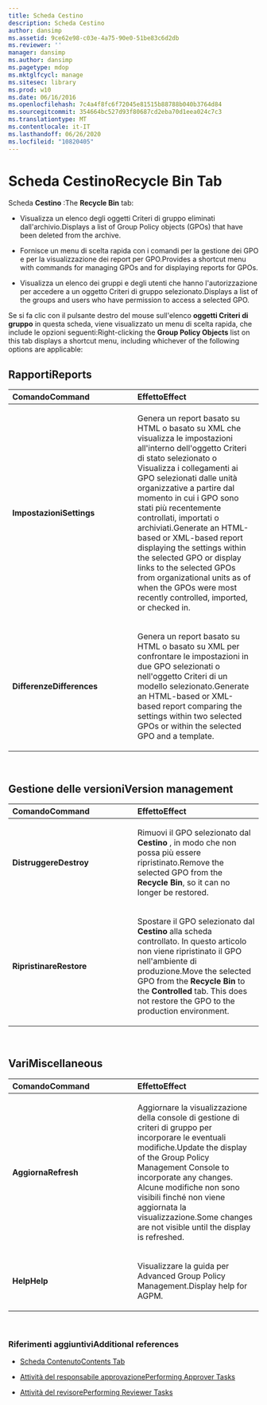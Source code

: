```yaml
---
title: Scheda Cestino
description: Scheda Cestino
author: dansimp
ms.assetid: 9ce62e98-c03e-4a75-90e0-51be83c6d2db
ms.reviewer: ''
manager: dansimp
ms.author: dansimp
ms.pagetype: mdop
ms.mktglfcycl: manage
ms.sitesec: library
ms.prod: w10
ms.date: 06/16/2016
ms.openlocfilehash: 7c4a4f8fc6f72045e81515b88788b040b3764d84
ms.sourcegitcommit: 354664bc527d93f80687cd2eba70d1eea024c7c3
ms.translationtype: MT
ms.contentlocale: it-IT
ms.lasthandoff: 06/26/2020
ms.locfileid: "10820405"
---
```

# <span data-ttu-id="104ad-103">Scheda Cestino</span><span class="sxs-lookup"><span data-stu-id="104ad-103">Recycle Bin Tab</span></span>


<span data-ttu-id="104ad-104">Scheda **Cestino** :</span><span class="sxs-lookup"><span data-stu-id="104ad-104">The **Recycle Bin** tab:</span></span>

-   <span data-ttu-id="104ad-105">Visualizza un elenco degli oggetti Criteri di gruppo eliminati dall'archivio.</span><span class="sxs-lookup"><span data-stu-id="104ad-105">Displays a list of Group Policy objects (GPOs) that have been deleted from the archive.</span></span>

-   <span data-ttu-id="104ad-106">Fornisce un menu di scelta rapida con i comandi per la gestione dei GPO e per la visualizzazione dei report per GPO.</span><span class="sxs-lookup"><span data-stu-id="104ad-106">Provides a shortcut menu with commands for managing GPOs and for displaying reports for GPOs.</span></span>

-   <span data-ttu-id="104ad-107">Visualizza un elenco dei gruppi e degli utenti che hanno l'autorizzazione per accedere a un oggetto Criteri di gruppo selezionato.</span><span class="sxs-lookup"><span data-stu-id="104ad-107">Displays a list of the groups and users who have permission to access a selected GPO.</span></span>

<span data-ttu-id="104ad-108">Se si fa clic con il pulsante destro del mouse sull'elenco **oggetti Criteri di gruppo** in questa scheda, viene visualizzato un menu di scelta rapida, che include le opzioni seguenti:</span><span class="sxs-lookup"><span data-stu-id="104ad-108">Right-clicking the **Group Policy Objects** list on this tab displays a shortcut menu, including whichever of the following options are applicable:</span></span>

## <span data-ttu-id="104ad-109">Rapporti</span><span class="sxs-lookup"><span data-stu-id="104ad-109">Reports</span></span>


<table>
<colgroup>
<col width="50%" />
<col width="50%" />
</colgroup>
<thead>
<tr class="header">
<th align="left"><span data-ttu-id="104ad-110">Comando</span><span class="sxs-lookup"><span data-stu-id="104ad-110">Command</span></span></th>
<th align="left"><span data-ttu-id="104ad-111">Effetto</span><span class="sxs-lookup"><span data-stu-id="104ad-111">Effect</span></span></th>
</tr>
</thead>
<tbody>
<tr class="odd">
<td align="left"><p><strong><span data-ttu-id="104ad-112">Impostazioni</span><span class="sxs-lookup"><span data-stu-id="104ad-112">Settings</span></span></strong></p></td>
<td align="left"><p><span data-ttu-id="104ad-113">Genera un report basato su HTML o basato su XML che visualizza le impostazioni all'interno dell'oggetto Criteri di stato selezionato o Visualizza i collegamenti ai GPO selezionati dalle unità organizzative a partire dal momento in cui i GPO sono stati più recentemente controllati, importati o archiviati.</span><span class="sxs-lookup"><span data-stu-id="104ad-113">Generate an HTML-based or XML-based report displaying the settings within the selected GPO or display links to the selected GPOs from organizational units as of when the GPOs were most recently controlled, imported, or checked in.</span></span></p></td>
</tr>
<tr class="even">
<td align="left"><p><strong><span data-ttu-id="104ad-114">Differenze</span><span class="sxs-lookup"><span data-stu-id="104ad-114">Differences</span></span></strong></p></td>
<td align="left"><p><span data-ttu-id="104ad-115">Genera un report basato su HTML o basato su XML per confrontare le impostazioni in due GPO selezionati o nell'oggetto Criteri di un modello selezionato.</span><span class="sxs-lookup"><span data-stu-id="104ad-115">Generate an HTML-based or XML-based report comparing the settings within two selected GPOs or within the selected GPO and a template.</span></span></p></td>
</tr>
</tbody>
</table>

 

## <span data-ttu-id="104ad-116">Gestione delle versioni</span><span class="sxs-lookup"><span data-stu-id="104ad-116">Version management</span></span>


<table>
<colgroup>
<col width="50%" />
<col width="50%" />
</colgroup>
<thead>
<tr class="header">
<th align="left"><span data-ttu-id="104ad-117">Comando</span><span class="sxs-lookup"><span data-stu-id="104ad-117">Command</span></span></th>
<th align="left"><span data-ttu-id="104ad-118">Effetto</span><span class="sxs-lookup"><span data-stu-id="104ad-118">Effect</span></span></th>
</tr>
</thead>
<tbody>
<tr class="odd">
<td align="left"><p><strong><span data-ttu-id="104ad-119">Distruggere</span><span class="sxs-lookup"><span data-stu-id="104ad-119">Destroy</span></span></strong></p></td>
<td align="left"><p><span data-ttu-id="104ad-120">Rimuovi il GPO selezionato dal <strong> Cestino </strong> , in modo che non possa più essere ripristinato.</span><span class="sxs-lookup"><span data-stu-id="104ad-120">Remove the selected GPO from the <strong>Recycle Bin</strong>, so it can no longer be restored.</span></span></p></td>
</tr>
<tr class="even">
<td align="left"><p><strong><span data-ttu-id="104ad-121">Ripristinare</span><span class="sxs-lookup"><span data-stu-id="104ad-121">Restore</span></span></strong></p></td>
<td align="left"><p><span data-ttu-id="104ad-122">Spostare il GPO selezionato dal <strong> Cestino </strong> alla <strong> </strong> scheda controllato. In questo articolo non viene ripristinato il GPO nell'ambiente di produzione.</span><span class="sxs-lookup"><span data-stu-id="104ad-122">Move the selected GPO from the <strong>Recycle Bin</strong> to the <strong>Controlled</strong> tab. This does not restore the GPO to the production environment.</span></span></p></td>
</tr>
</tbody>
</table>

 

## <span data-ttu-id="104ad-123">Vari</span><span class="sxs-lookup"><span data-stu-id="104ad-123">Miscellaneous</span></span>


<table>
<colgroup>
<col width="50%" />
<col width="50%" />
</colgroup>
<thead>
<tr class="header">
<th align="left"><span data-ttu-id="104ad-124">Comando</span><span class="sxs-lookup"><span data-stu-id="104ad-124">Command</span></span></th>
<th align="left"><span data-ttu-id="104ad-125">Effetto</span><span class="sxs-lookup"><span data-stu-id="104ad-125">Effect</span></span></th>
</tr>
</thead>
<tbody>
<tr class="odd">
<td align="left"><p><strong><span data-ttu-id="104ad-126">Aggiorna</span><span class="sxs-lookup"><span data-stu-id="104ad-126">Refresh</span></span></strong></p></td>
<td align="left"><p><span data-ttu-id="104ad-127">Aggiornare la visualizzazione della console di gestione di criteri di gruppo per incorporare le eventuali modifiche.</span><span class="sxs-lookup"><span data-stu-id="104ad-127">Update the display of the Group Policy Management Console to incorporate any changes.</span></span> <span data-ttu-id="104ad-128">Alcune modifiche non sono visibili finché non viene aggiornata la visualizzazione.</span><span class="sxs-lookup"><span data-stu-id="104ad-128">Some changes are not visible until the display is refreshed.</span></span></p></td>
</tr>
<tr class="even">
<td align="left"><p><strong><span data-ttu-id="104ad-129">Help</span><span class="sxs-lookup"><span data-stu-id="104ad-129">Help</span></span></strong></p></td>
<td align="left"><p><span data-ttu-id="104ad-130">Visualizzare la guida per Advanced Group Policy Management.</span><span class="sxs-lookup"><span data-stu-id="104ad-130">Display help for AGPM.</span></span></p></td>
</tr>
</tbody>
</table>

 

### <span data-ttu-id="104ad-131">Riferimenti aggiuntivi</span><span class="sxs-lookup"><span data-stu-id="104ad-131">Additional references</span></span>

-   [<span data-ttu-id="104ad-132">Scheda Contenuto</span><span class="sxs-lookup"><span data-stu-id="104ad-132">Contents Tab</span></span>](contents-tab.md)

-   [<span data-ttu-id="104ad-133">Attività del responsabile approvazione</span><span class="sxs-lookup"><span data-stu-id="104ad-133">Performing Approver Tasks</span></span>](performing-approver-tasks.md)

-   [<span data-ttu-id="104ad-134">Attività del revisore</span><span class="sxs-lookup"><span data-stu-id="104ad-134">Performing Reviewer Tasks</span></span>](performing-reviewer-tasks.md)

 

 





